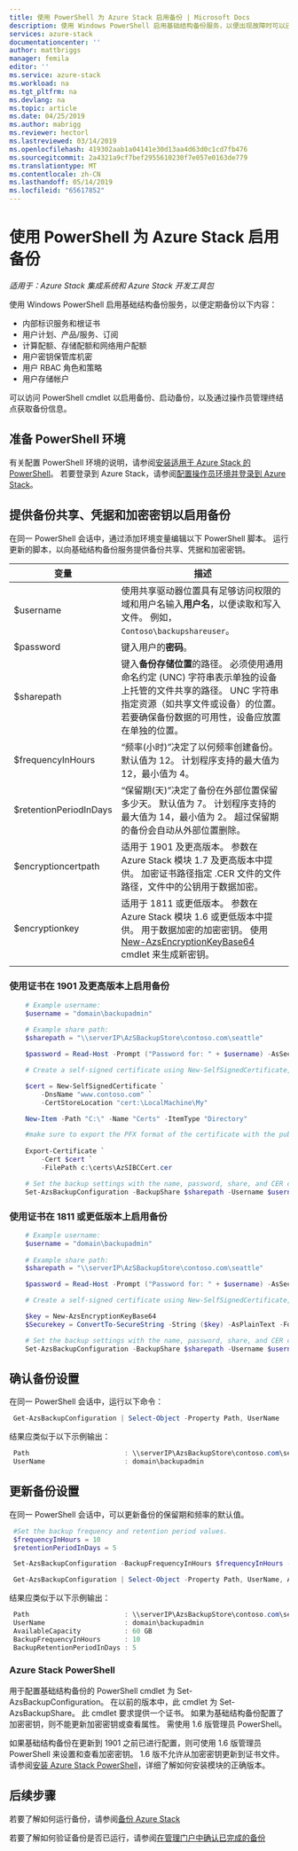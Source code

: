 ```yaml
---
title: 使用 PowerShell 为 Azure Stack 启用备份 | Microsoft Docs
description: 使用 Windows PowerShell 启用基础结构备份服务，以便出现故障时可以还原 Azure Stack。
services: azure-stack
documentationcenter: ''
author: mattbriggs
manager: femila
editor: ''
ms.service: azure-stack
ms.workload: na
ms.tgt_pltfrm: na
ms.devlang: na
ms.topic: article
ms.date: 04/25/2019
ms.author: mabrigg
ms.reviewer: hectorl
ms.lastreviewed: 03/14/2019
ms.openlocfilehash: 419302aab1a04141e30d13aa4d63d0c1cd7fb476
ms.sourcegitcommit: 2a4321a9cf7bef2955610230f7e057e0163de779
ms.translationtype: MT
ms.contentlocale: zh-CN
ms.lasthandoff: 05/14/2019
ms.locfileid: "65617852"
---
```

# <a name="enable-backup-for-azure-stack-with-powershell"></a>使用 PowerShell 为 Azure Stack 启用备份

*适用于：Azure Stack 集成系统和 Azure Stack 开发工具包*

使用 Windows PowerShell 启用基础结构备份服务，以便定期备份以下内容：
 - 内部标识服务和根证书
 - 用户计划、产品/服务、订阅
 - 计算配额、存储配额和网络用户配额
 - 用户密钥保管库机密
 - 用户 RBAC 角色和策略
 - 用户存储帐户

可以访问 PowerShell cmdlet 以启用备份、启动备份，以及通过操作员管理终结点获取备份信息。

## <a name="prepare-powershell-environment"></a>准备 PowerShell 环境

有关配置 PowerShell 环境的说明，请参阅[安装适用于 Azure Stack 的 PowerShell](azure-stack-powershell-install.md)。 若要登录到 Azure Stack，请参阅[配置操作员环境并登录到 Azure Stack](azure-stack-powershell-configure-admin.md)。

## <a name="provide-the-backup-share-credentials-and-encryption-key-to-enable-backup"></a>提供备份共享、凭据和加密密钥以启用备份

在同一 PowerShell 会话中，通过添加环境变量编辑以下 PowerShell 脚本。 运行更新的脚本，以向基础结构备份服务提供备份共享、凭据和加密密钥。

| 变量        | 描述   |
|---              |---                                        |
| $username       | 使用共享驱动器位置具有足够访问权限的域和用户名输入**用户名**，以便读取和写入文件。 例如，`Contoso\backupshareuser`。 |
| $password       | 键入用户的**密码**。 |
| $sharepath      | 键入**备份存储位置**的路径。 必须使用通用命名约定 (UNC) 字符串表示单独的设备上托管的文件共享的路径。 UNC 字符串指定资源（如共享文件或设备）的位置。 若要确保备份数据的可用性，设备应放置在单独的位置。 |
| $frequencyInHours | “频率(小时)”决定了以何频率创建备份。 默认值为 12。 计划程序支持的最大值为 12，最小值为 4。|
| $retentionPeriodInDays | “保留期(天)”决定了备份在外部位置保留多少天。 默认值为 7。 计划程序支持的最大值为 14，最小值为 2。 超过保留期的备份会自动从外部位置删除。|
| $encryptioncertpath | 适用于 1901 及更高版本。  参数在 Azure Stack 模块 1.7 及更高版本中提供。 加密证书路径指定 .CER 文件的文件路径，文件中的公钥用于数据加密。 |
| $encryptionkey | 适用于 1811 或更低版本。 参数在 Azure Stack 模块 1.6 或更低版本中提供。 用于数据加密的加密密钥。 使用 [New-AzsEncryptionKeyBase64](https://docs.microsoft.com/powershell/module/azs.backup.admin/new-azsencryptionkeybase64) cmdlet 来生成新密钥。 |
|     |     |

### <a name="enable-backup-on-1901-and-beyond-using-certificate"></a>使用证书在 1901 及更高版本上启用备份
```powershell
    # Example username:
    $username = "domain\backupadmin"
 
    # Example share path:
    $sharepath = "\\serverIP\AzSBackupStore\contoso.com\seattle"

    $password = Read-Host -Prompt ("Password for: " + $username) -AsSecureString

    # Create a self-signed certificate using New-SelfSignedCertificate, export the public key portion and save it locally.

    $cert = New-SelfSignedCertificate `
        -DnsName "www.contoso.com" `
        -CertStoreLocation "cert:\LocalMachine\My" 

    New-Item -Path "C:\" -Name "Certs" -ItemType "Directory" 

    #make sure to export the PFX format of the certificate with the public and private keys and then delete the certificate from the local certificate store of the machine where you created the certificate
    
    Export-Certificate `
        -Cert $cert `
        -FilePath c:\certs\AzSIBCCert.cer 

    # Set the backup settings with the name, password, share, and CER certificate file.
    Set-AzsBackupConfiguration -BackupShare $sharepath -Username $username -Password $password -EncryptionCertPath "c:\temp\cert.cer"
```
### <a name="enable-backup-on-1811-or-earlier-using-certificate"></a>使用证书在 1811 或更低版本上启用备份
```powershell
    # Example username:
    $username = "domain\backupadmin"
 
    # Example share path:
    $sharepath = "\\serverIP\AzSBackupStore\contoso.com\seattle"

    $password = Read-Host -Prompt ("Password for: " + $username) -AsSecureString

    # Create a self-signed certificate using New-SelfSignedCertificate, export the public key portion and save it locally.

    $key = New-AzsEncryptionKeyBase64
    $Securekey = ConvertTo-SecureString -String ($key) -AsPlainText -Force

    # Set the backup settings with the name, password, share, and CER certificate file.
    Set-AzsBackupConfiguration -BackupShare $sharepath -Username $username -Password $password -EncryptionKey $Securekey
```

   
##  <a name="confirm-backup-settings"></a>确认备份设置

在同一 PowerShell 会话中，运行以下命令：

   ```powershell
    Get-AzsBackupConfiguration | Select-Object -Property Path, UserName
   ```

结果应类似于以下示例输出：

   ```powershell
    Path                        : \\serverIP\AzsBackupStore\contoso.com\seattle
    UserName                    : domain\backupadmin
   ```

## <a name="update-backup-settings"></a>更新备份设置
在同一 PowerShell 会话中，可以更新备份的保留期和频率的默认值。 

   ```powershell
    #Set the backup frequency and retention period values.
    $frequencyInHours = 10
    $retentionPeriodInDays = 5

    Set-AzsBackupConfiguration -BackupFrequencyInHours $frequencyInHours -BackupRetentionPeriodInDays $retentionPeriodInDays

    Get-AzsBackupConfiguration | Select-Object -Property Path, UserName, AvailableCapacity, BackupFrequencyInHours, BackupRetentionPeriodInDays
   ```

结果应类似于以下示例输出：

   ```powershell
    Path                        : \\serverIP\AzsBackupStore\contoso.com\seattle
    UserName                    : domain\backupadmin
    AvailableCapacity           : 60 GB
    BackupFrequencyInHours      : 10
    BackupRetentionPeriodInDays : 5
   ```

### <a name="azure-stack-powershell"></a>Azure Stack PowerShell 
用于配置基础结构备份的 PowerShell cmdlet 为 Set-AzsBackupConfiguration。 在以前的版本中，此 cmdlet 为 Set-AzsBackupShare。 此 cmdlet 要求提供一个证书。 如果为基础结构备份配置了加密密钥，则不能更新加密密钥或查看属性。 需使用 1.6 版管理员 PowerShell。 

如果基础结构备份在更新到 1901 之前已进行配置，则可使用 1.6 版管理员 PowerShell 来设置和查看加密密钥。 1.6 版不允许从加密密钥更新到证书文件。
请参阅[安装 Azure Stack PowerShell](azure-stack-powershell-install.md)，详细了解如何安装模块的正确版本。 


## <a name="next-steps"></a>后续步骤

若要了解如何运行备份，请参阅[备份 Azure Stack](azure-stack-backup-back-up-azure-stack.md)

若要了解如何验证备份是否已运行，请参阅[在管理门户中确认已完成的备份](azure-stack-backup-back-up-azure-stack.md)
